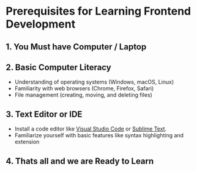 

# Prerequisites for Learning Frontend Development

## 1. **You Must have Computer / Laptop**

## 2. **Basic Computer Literacy**
   - Understanding of operating systems (Windows, macOS, Linux)
   - Familiarity with web browsers (Chrome, Firefox, Safari)
   - File management (creating, moving, and deleting files)

## 3. **Text Editor or IDE**
   - Install a code editor like [Visual Studio Code](https://code.visualstudio.com/) or [Sublime Text](https://www.sublimetext.com/).
   - Familiarize yourself with basic features like syntax highlighting and extension

## 4. Thats all and we are Ready to Learn